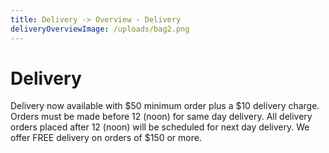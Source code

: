 ```yaml
---
title: Delivery -> Overview - Delivery
deliveryOverviewImage: /uploads/bag2.png
---
```


# Delivery

Delivery now available with $50 minimum order plus a $10 delivery charge. Orders must be made before 12 (noon) for same day delivery. All delivery orders placed after 12 (noon) will be scheduled for next day delivery. We offer FREE delivery on orders of \$150 or more.

